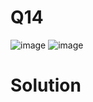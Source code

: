 # Q14
![image](https://github.com/user-attachments/assets/d347f18e-8bf1-45d5-8e76-615f8dcf9f8d)
![image](https://github.com/user-attachments/assets/2f768203-74f8-45af-885f-9ea4f5408552)
# Solution
